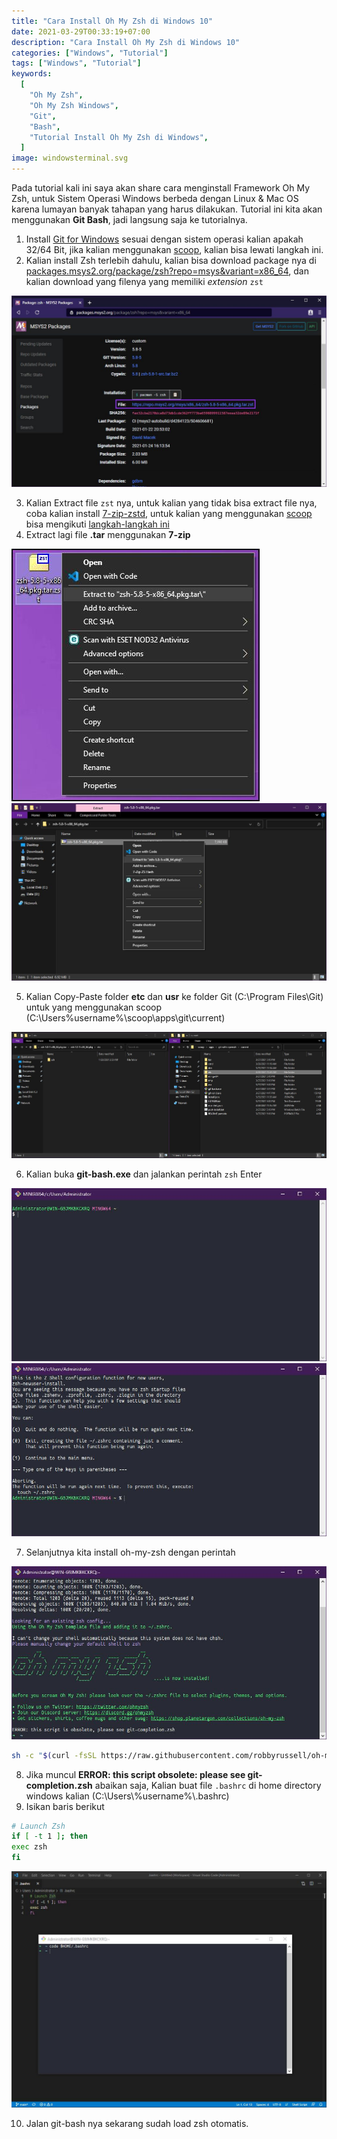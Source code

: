 ```yaml
---
title: "Cara Install Oh My Zsh di Windows 10"
date: 2021-03-29T00:33:19+07:00
description: "Cara Install Oh My Zsh di Windows 10"
categories: ["Windows", "Tutorial"]
tags: ["Windows", "Tutorial"]
keywords:
  [
    "Oh My Zsh",
    "Oh My Zsh Windows",
    "Git",
    "Bash",
    "Tutorial Install Oh My Zsh di Windows",
  ]
image: windowsterminal.svg
---
```


Pada tutorial kali ini saya akan share cara menginstall Framework Oh My Zsh, untuk Sistem Operasi Windows berbeda dengan Linux & Mac OS karena lumayan banyak tahapan yang harus dilakukan. Tutorial ini kita akan menggunakan **Git Bash**, jadi langsung saja ke tutorialnya.

1. Install [Git for Windows](https://git-scm.com/download/win) sesuai dengan sistem operasi kalian apakah 32/64 Bit, jika kalian menggunakan [scoop](/cara-menginstall-package-manager-scoop-di-windows-10/), kalian bisa lewati langkah ini.
2. Kalian install Zsh terlebih dahulu, kalian bisa download package nya di [packages.msys2.org/package/zsh?repo=msys&variant=x86_64](https://packages.msys2.org/package/zsh?repo=msys&variant=x86_64), dan kalian download yang filenya yang memiliki _extension_ `zst`

![Zsh](1.jpg)

3. Kalian Extract file `zst` nya, untuk kalian yang tidak bisa extract file nya, coba kalian install [7-zip-zstd](https://github.com/mcmilk/7-Zip-zstd/releases), untuk kalian yang menggunakan [scoop](/cara-menginstall-package-manager-scoop-di-windows-10/) bisa mengikuti [langkah-langkah ini](https://github.com/lukesampson/scoop/issues/3990#issuecomment-631059255)
4. Extract lagi file **.tar** menggunakan **7-zip**

![Extract Zst File](2.jpg) ![Extract Tar File](3.jpg)

5. Kalian Copy-Paste folder **etc** dan **usr** ke folder Git (C:\Program Files\Git) untuk yang menggunakan scoop (C:\Users\%username%\scoop\apps\git\current)

![Tinggal Copy-Paste Saja ](4.jpg)

6. Kalian buka **git-bash.exe** dan jalankan perintah `zsh` Enter

![Git Bash](0.jpg) ![Zsh](5.jpg)

7. Selanjutnya kita install oh-my-zsh dengan perintah

![Install oh-my-zsh](6.jpg)

```bash
sh -c "$(curl -fsSL https://raw.githubusercontent.com/robbyrussell/oh-my-zsh/master/tools/install.sh)"
```

8. Jika muncul **ERROR: this script obsolete: please see git-completion.zsh** abaikan saja, Kalian buat file `.bashrc` di home directory windows kalian (C:\Users\\%username%\\.bashrc)
9. Isikan baris berikut

```bash
# Launch Zsh
if [ -t 1 ]; then
exec zsh
fi
```

![Zsh](7.jpg)

10. Jalan git-bash nya sekarang sudah load zsh otomatis.
